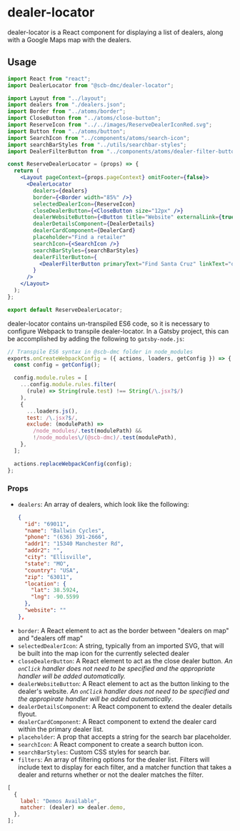 # dealer-locator

dealer-locator is a React component for displaying a list of dealers, along with
a Google Maps map with the dealers.

## Usage

```jsx
import React from "react";
import DealerLocator from "@scb-dmc/dealer-locator";

import Layout from "../layout";
import dealers from "./dealers.json";
import Border from "../atoms/border";
import CloseButton from "../atoms/close-button";
import ReserveIcon from "../../images/ReserveDealerIconRed.svg";
import Button from "../atoms/button";
import SearchIcon from "../components/atoms/search-icon";
import searchBarStyles from "../utils/searchbar-styles";
import DealerFilterButton from "../components/atoms/dealer-filter-button";

const ReserveDealerLocator = (props) => {
  return (
    <Layout pageContext={props.pageContext} omitFooter={false}>
      <DealerLocator
        dealers={dealers}
        border={<Border width="85%" />}
        selectedDealerIcon={ReserveIcon}
        closeDealerButton={<CloseButton size="12px" />}
        dealerWebsiteButton={<Button title="Website" externalLink={true} />}
        dealerDetailsComponent={DealerDetails}
        dealerCardComponent={DealerCard}
        placeholder="Find a retailer"
        searchIcon={<SearchIcon />}
        searchBarStyles={searchBarStyles}
        dealerFilterButton={
          <DealerFilterButton primaryText="Find Santa Cruz" linkText="online" />
        }
      />
    </Layout>
  );
};

export default ReserveDealerLocator;
```

dealer-locator contains un-transpiled ES6 code, so it is necessary to configure
Webpack to transpile dealer-locator. In a Gatsby project, this can be accomplished
by adding the following to `gatsby-node.js`:

```js
// Transpile ES6 syntax in @scb-dmc folder in node_modules
exports.onCreateWebpackConfig = ({ actions, loaders, getConfig }) => {
  const config = getConfig();

  config.module.rules = [
    ...config.module.rules.filter(
      (rule) => String(rule.test) !== String(/\.jsx?$/)
    ),
    {
      ...loaders.js(),
      test: /\.jsx?$/,
      exclude: (modulePath) =>
        /node_modules/.test(modulePath) &&
        !/node_modules\/(@scb-dmc)/.test(modulePath),
    },
  ];

  actions.replaceWebpackConfig(config);
};
```

### Props

- `dealers`: An array of dealers, which look like the following:
  ```json
  {
    "id": "69011",
    "name": "Ballwin Cycles",
    "phone": "(636) 391-2666",
    "addr1": "15340 Manchester Rd",
    "addr2": "",
    "city": "Ellisville",
    "state": "MO",
    "country": "USA",
    "zip": "63011",
    "location": {
      "lat": 38.5924,
      "lng": -90.5599
    },
    "website": ""
  },
  ```
- `border`: A React element to act as the border between "dealers on map" and
  "dealers off map"
- `selectedDealerIcon`: A string, typically from an imported SVG, that will be built
  into the map icon for the currently selected dealer
- `closeDealerButton`: A React element to act as the close dealer button. _An `onClick`
  handler does not need to be specified and the appropriate handler will be added automatically._
- `dealerWebsiteButton`: A React element to act as the button linking to the dealer's website.
  _An `onClick` handler does not need to be specified and the appropirate handler will be added
  automatically_.
- `dealerDetailsComponent`: A React component to extend the dealer details flyout.
- `dealerCardComponent`: A React component to extend the dealer card within the primary dealer list.
- `placeholder`: A prop that accepts a string for the search bar placeholder.
- `searchIcon`: A React component to create a search button icon.
- `searchBarStyles`: Custom CSS styles for search bar.
- `filters`: An array of filtering options for the dealer list. Filters will include text to display for each filter, and a matcher function that takes a dealer and returns whether or not the dealer matches the filter.

```js
[
  {
    label: "Demos Available",
    matcher: (dealer) => dealer.demo,
  },
];
```
